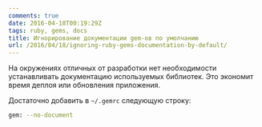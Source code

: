 ```yaml
---
comments: true
date: 2016-04-18T00:19:29Z
tags: ruby, gems, docs
title: Игнорирование документации gem-ов по умолчанию
url: /2016/04/18/ignoring-ruby-gems-documentation-by-default/
---
```


На окружениях отличных от разработки нет необходимости устанавливать документацию
используемых библиотек. Это экономит время деплоя или обновления приложения.

Достаточно добавить в `~/.gemrc` следующую строку:

```bash
gem: --no-document
```
